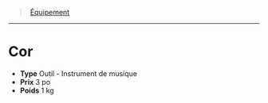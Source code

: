 ﻿---
!EquipmentItem
Type: Outil - Instrument de musique
Price: 3 po
Weight: 1 kg
Id: equipment_hd.md#cor
ParentLink: equipment_hd.md#Équipement
Name: Cor
ParentName: Équipement
NameLevel: 1
Attributes: {}
---
> [Équipement](hd_equipment.md)

---

# Cor

- **Type** Outil - Instrument de musique
- **Prix** 3 po
- **Poids** 1 kg

